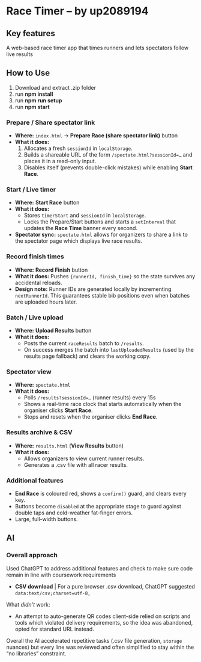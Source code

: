 # Race Timer – by up2089194  

## Key features  
A web-based race timer app that times runners and lets spectators follow live results

## How to Use  
1. Download and extract .zip folder
2. run **npm install** 
3. run **npm run setup** 
4. run **npm start**

### Prepare / Share spectator link  
* **Where:** `index.html` -> **Prepare Race (share spectator link)** button  
* **What it does:**  
  1. Allocates a fresh `sessionId` in `localStorage`.  
  2. Builds a shareable URL of the form `/spectate.html?sessionId=…` and places it in a read-only input.  
  3. Disables itself (prevents double-click mistakes) while enabling **Start Race**.  

### Start / Live timer  
* **Where:** **Start Race** button  
* **What it does:**  
  * Stores `timerStart` and `sessionId` in `localStorage`.  
  * Locks the Prepare/Start buttons and starts a `setInterval` that updates the **Race Time** banner every second.  
* **Spectator sync:** `spectate.html` allows for organizers to share a link to the spectator page which displays live race results.

### Record finish times
* **Where:** **Record Finish** button  
* **What it does:** Pushes `{runnerId, finish_time}` so the state survives any accidental reloads.  
* **Design note:** Runner IDs are generated locally by incrementing `nextRunnerId`. This guarantees stable bib positions even when batches are uploaded hours later.

### Batch / Live upload  
* **Where:** **Upload Results** button  
* **What it does:**  
  * Posts the current `raceResults` batch to `/results`.  
  * On success merges the batch into `lastUploadedResults` (used by the results page fallback) and clears the working copy.  

### Spectator view  
* **Where:** `spectate.html`
* **What it does:**  
  * Polls `/results?sessionId=…` (runner results) every 15s
  * Shows a real-time race clock that starts automatically when the organiser clicks **Start Race**.  
  * Stops and resets when the organiser clicks **End Race**.

### Results archive & CSV  
* **Where:** `results.html` (**View Results** button)  
* **What it does:**  
  * Allows organizers to view current runner results.  
  * Generates a .csv file with all racer results.

### Additional features  
* **End Race** is coloured red, shows a `confirm()` guard, and clears every key.  
* Buttons become `disabled` at the appropriate stage to guard against double taps and cold-weather fat-finger errors.  
* Large, full-width buttons.

## AI  

### Overall approach  
Used ChatGPT to address additional features and check to make sure code remain in line with coursework requirements

- **CSV download** | For a pure browser .csv download, ChatGPT suggested `data:text/csv;charset=utf-8,`

What *didn’t* work:  
* An attempt to auto-generate QR codes client-side relied on scripts and tools which violated delivery requirements, so the idea was abandoned, opted for standard URL instead.

Overall the AI accelerated repetitive tasks (.csv file generation, `storage` nuances) but every line was reviewed and often simplified to stay within the “no libraries” constraint.